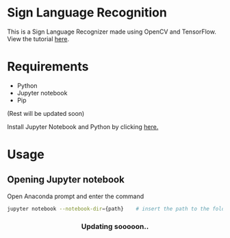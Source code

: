 # Sign Language Recognition
This is a Sign Language Recognizer made using OpenCV and TensorFlow. <br>
View the tutorial [here](https://youtu.be/pDXdlXlaCco).

# Requirements
* Python
* Jupyter notebook
* Pip

(Rest will be updated soon)

Install Jupyter Notebook and Python by clicking [here.](https://www.anaconda.com/)

# Usage
## Opening Jupyter notebook
Open Anaconda prompt and enter the command
```bash
jupyter notebook --notebook-dir={path}    # insert the path to the folder in {path}
```

<h3 align="center"> Updating sooooon.. </h3>
